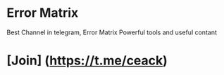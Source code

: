 # Error Matrix
Best Channel in telegram, Error Matrix
Powerful tools and useful contant

# [Join] (https://t.me/ceack)
<!-- Global site tag (gtag.js) - Google Analytics -->
<script async src="https://www.googletagmanager.com/gtag/js?id=UA-204778134-1">
</script>
<script>
  window.dataLayer = window.dataLayer || [];
  function gtag(){dataLayer.push(arguments);}
  gtag('js', new Date());

  gtag('config', 'UA-204778134-1');
</script>
